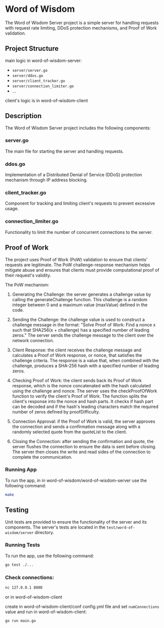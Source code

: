 # Word of Wisdom

The Word of Wisdom Server project is a simple server for handling requests with request rate limiting, DDoS protection mechanisms, and Proof of Work validation.

## Project Structure

main logic in word-of-wisdom-server:

- `server/server.go`
- `server/ddos.go`
- `server/client_tracker.go`
- `server/connection_limiter.go`
- ...

client's logic is in word-of-wisdom-client

## Description

The Word of Wisdom Server project includes the following components:

### server.go

The main file for starting the server and handling requests.

### ddos.go

Implementation of a Distributed Denial of Service (DDoS) protection mechanism through IP address blocking.

### client_tracker.go

Component for tracking and limiting client's requests to prevent excessive usage.

### connection_limiter.go

Functionality to limit the number of concurrent connections to the server.

## Proof of Work

The project uses Proof of Work (PoW) validation to ensure that clients' requests are legitimate. 
The PoW challenge-response mechanism helps mitigate abuse and ensures that clients must provide computational 
proof of their request's validity.

The PoW mechanism:

1. Generating the Challenge: the server generates a challenge value by calling the generateChallenge function. 
This challenge is a random integer between 0 and a maximum value (maxValue) defined in the code.

2. Sending the Challenge: the challenge value is used to construct a challenge message in the format: 
"Solve Proof of Work: Find a nonce x such that SHA256(x + challenge) has a specified number of leading zeros."
The server sends the challenge message to the client over the network connection.

3. Client Response: the client receives the challenge message and calculates a Proof of Work response, or nonce, that satisfies the challenge criteria. 
The response is a value that, when combined with the challenge, produces a SHA-256 hash with a specified number of leading zeros.

4. Checking Proof of Work: the client sends back its Proof of Work response, which is the nonce concatenated with the hash calculated using the challenge and nonce.
The server uses the checkProofOfWork function to verify the client's Proof of Work. 
The function splits the client's response into the nonce and hash parts.
It checks if hash part can be decoded and if the hash's leading characters match the required number of zeros 
defined by proofDifficulty.

5. Connection Approval: if the Proof of Work is valid, the server approves the connection and sends a confirmation message along with a randomly selected quote 
from the quoteList to the client.

6. Closing the Connection: after sending the confirmation and quote, the server flushes the connection to ensure the data is sent before closing.
The server then closes the write and read sides of the connection to complete the communication.

### Running App

To run the app, in in word-of-wisdom/word-of-wisdom-server use the following command:

```sh
make

```

## Testing

Unit tests are provided to ensure the functionality of the server and its components. The server's tests are located in the `test/word-of-wisdom/server` directory.

### Running Tests

To run the app, use the following command:

```sh
go test ./...
```

### Check connections:

```sh
nc 127.0.0.1 8080
```

or in word-of-wisdom-client

create in word-of-wisdom-client/conf config.yml file and set `numConnections` value and run in word-of-wisdom-client:

```sh
go run main.go
```